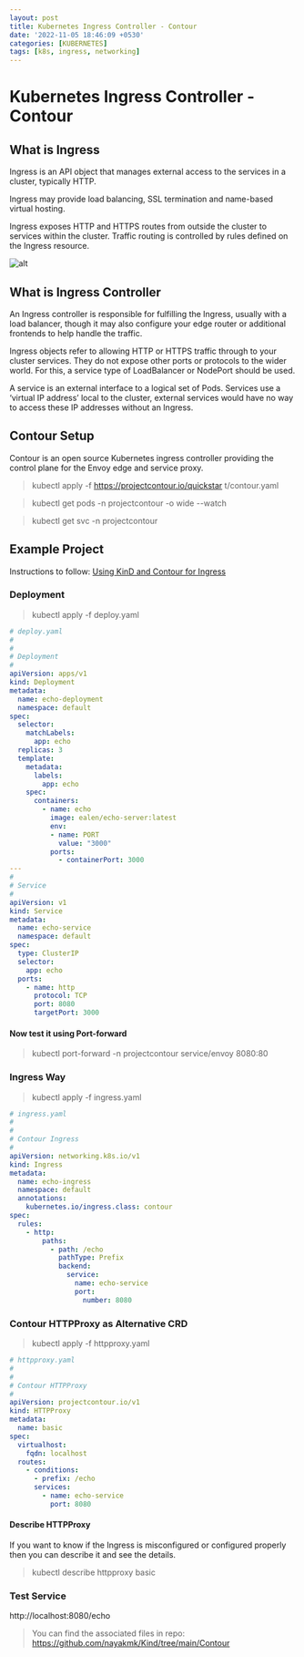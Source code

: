 ```yaml
---
layout: post
title: Kubernetes Ingress Controller - Contour
date: '2022-11-05 18:46:09 +0530'
categories: [KUBERNETES]
tags: [k8s, ingress, networking]
---
```

# Kubernetes Ingress Controller - Contour

## What is Ingress

Ingress is an API object that manages external access to the services in a cluster, typically HTTP.

Ingress may provide load balancing, SSL termination and name-based virtual hosting.

Ingress exposes HTTP and HTTPS routes from outside the cluster to services within the cluster. Traffic routing is controlled by rules defined on the Ingress resource.

![alt](https://d33wubrfki0l68.cloudfront.net/91ace4ec5dd0260386e71960638243cf902f8206/c3c52/docs/images/ingress.svg)

## What is Ingress Controller

An Ingress controller is responsible for fulfilling the Ingress, usually with a load balancer, though it may also configure your edge router or additional frontends to help handle the traffic.

Ingress objects refer to allowing HTTP or HTTPS traffic through to your cluster services. They do not expose other ports or protocols to the wider world. For this, a service type of LoadBalancer or NodePort should be used.

A service is an external interface to a logical set of Pods. Services use a ‘virtual IP address’ local to the cluster, external services would have no way to access these IP addresses without an Ingress.

## Contour Setup

Contour is an open source Kubernetes ingress controller providing the control plane for the Envoy edge and service proxy.

> kubectl apply -f https://projectcontour.io/quickstar
t/contour.yaml

> kubectl get pods -n projectcontour -o wide --watch

> kubectl get svc -n projectcontour

## Example Project

Instructions to follow: [Using KinD and Contour for Ingress](https://alankrantas.medium.com/trying-out-kubernetes-gateway-api-beta-using-contour-with-kind-b5a6491096c1) 

### Deployment

> kubectl apply -f deploy.yaml

```yaml
# deploy.yaml
#
#
# Deployment
#
apiVersion: apps/v1
kind: Deployment
metadata:
  name: echo-deployment
  namespace: default
spec:
  selector:
    matchLabels:
      app: echo
  replicas: 3
  template:
    metadata:
      labels:
        app: echo
    spec:
      containers:
        - name: echo
          image: ealen/echo-server:latest
          env:
          - name: PORT
            value: "3000"
          ports:
            - containerPort: 3000
---
#
# Service
#
apiVersion: v1
kind: Service
metadata:
  name: echo-service
  namespace: default
spec:
  type: ClusterIP
  selector:
    app: echo
  ports:
    - name: http
      protocol: TCP
      port: 8080
      targetPort: 3000
```

#### Now test it using Port-forward

> kubectl port-forward -n projectcontour service/envoy 8080:80

### Ingress Way

> kubectl apply -f ingress.yaml

```yaml
# ingress.yaml
#
#
# Contour Ingress
#
apiVersion: networking.k8s.io/v1
kind: Ingress
metadata:
  name: echo-ingress
  namespace: default
  annotations:
    kubernetes.io/ingress.class: contour
spec:
  rules:
    - http:
        paths:
          - path: /echo
            pathType: Prefix
            backend:
              service:
                name: echo-service
                port:
                  number: 8080
```

### Contour HTTPProxy as Alternative CRD

> kubectl apply -f httpproxy.yaml 

```yaml
# httpproxy.yaml
#
#
# Contour HTTPProxy
#
apiVersion: projectcontour.io/v1
kind: HTTPProxy
metadata:
  name: basic
spec:
  virtualhost:
    fqdn: localhost
  routes:
    - conditions:
      - prefix: /echo
      services:
        - name: echo-service
          port: 8080
```

#### Describe HTTPProxy

If you want to know if the Ingress is misconfigured or configured properly then you can describe it and see the details.

> kubectl describe httpproxy basic

### Test Service

http://localhost:8080/echo

> You can find the associated files in repo: https://github.com/nayakmk/Kind/tree/main/Contour